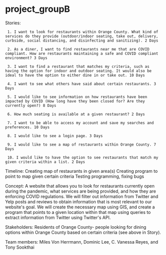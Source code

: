 # project_groupB

Stories: 
	 
	 1. I want to look for restaurants within Orange County. What kind of services do they provide (outdoor/indoor seating, take out, delivery, curbside, social distancing, and disinfecting and sanitizing). 2 Days
         
	 2. As a diner, I want to find restaurants near me that are COVID compliant. How are restaurants maintaining a safe and COVID compliant environment? 3 Days
         
	 3. I want to find a restaurant that matches my criteria, such as having the option for indoor and outdoor seating. It would also be ideal to have the option to either dine in or take out. 10 Days
         
	 4. I want to see what others have said about certain restaurants. 3 Days
         
	 5. I would like to see information on how restaurants have been impacted by COVID (How long have they been closed for? Are they currently open?) 8 Days
         
	 6. How much seating is available at a given restaurant? 2 Days
         
	 7. I want to be able to access my account and save my searches and preferences. 10 Days
         
	 8. I would like to see a login page. 3 Days
         
	 9. I would like to see a map of restaurants within Orange County. 7 Days
         
	 10. I would like to have the option to see restaurants that match my given criteria within a list. 2 Days


Timeline: Creating map of restaurants in given area(s)
				  Creating program to point to map given certain criteria
				  Testing programming, fixing bugs
				

Concept: A website that allows you to look for restaurants currently open during the pandemic, what services are being provided, and how they are enforcing COVID regulations. We will filter out information from Twitter and Yelp posts and reviews to obtain information that is most relevant to our website's goal. We will create the necessary map using GIS, and create a program that points to a given location within that map using queries to extract information from Twitter using Twitter's API.


Stakeholders: Residents of Orange County- people looking for dining options within Orange County based on certain criteria (see above in Story).


Team members: Miles Von Herrmann, Dominic Lee, C. Vanessa Reyes, and Tony Sookthai
